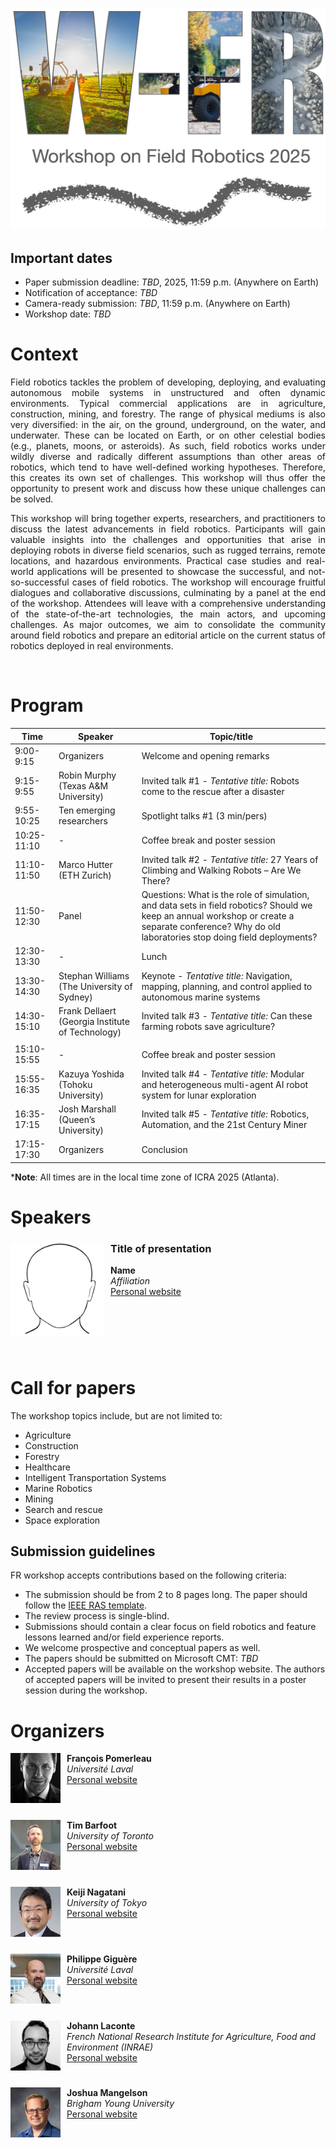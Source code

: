 ![field robot image](images/banner_white.jpg)

## Important dates

- Paper submission deadline: *TBD*, 2025, 11:59 p.m. (Anywhere on Earth)
- Notification of acceptance: *TBD*
- Camera-ready submission: *TBD*, 11:59 p.m. (Anywhere on Earth)
- Workshop date: *TBD*

# Context
<div style="text-align: justify">
Field robotics tackles the problem of developing, deploying, and evaluating autonomous mobile systems in unstructured and often dynamic environments. Typical commercial applications are in agriculture, construction, mining, and forestry. The range of physical mediums is also very diversified: in the air, on the ground, underground, on the water, and underwater. These can be located on Earth, or on other celestial bodies (e.g., planets, moons, or asteroids). As such, field robotics works under wildly diverse and radically different assumptions than other areas of robotics, which tend to have well-defined working hypotheses. Therefore, this creates its own set of challenges. This workshop will thus offer the opportunity to present work and discuss how these unique challenges can be solved.

This workshop will bring together experts, researchers, and practitioners to discuss the latest advancements in field robotics. Participants will gain valuable insights into the challenges and opportunities that arise in deploying robots in diverse field scenarios, such as rugged terrains, remote locations, and hazardous environments. Practical case studies and real-world applications will be presented to showcase the successful, and not-so-successful cases of field robotics. The workshop will encourage fruitful dialogues and collaborative discussions, culminating by a panel at the end of the workshop. Attendees will leave with a comprehensive understanding of the state-of-the-art technologies, the main actors, and upcoming challenges. As major outcomes, we aim to consolidate the community around field robotics and prepare an editorial article on the current status of robotics deployed in real environments.
</div>
<br>

# Program

| **Time**                | **Speaker**                                | **Topic/title**                                                                 |
|---------------------|----------------------------------------|------------------------------------------------------------------------------|
| 9:00- 9:15         | Organizers                             | Welcome and opening remarks                                                  |
| 9:15- 9:55         | Robin Murphy (Texas A&M University)     | Invited talk #1 - _Tentative title:_ Robots come to the rescue after a disaster                                                       |
| 9:55- 10:25        | Ten emerging researchers               | Spotlight talks #1 (3 min/pers)                                               |
| 10:25- 11:10       | -                                      | Coffee break and poster session                                               |
| 11:10- 11:50       | Marco Hutter (ETH Zurich)              | Invited talk #2 - _Tentative title:_ 27 Years of Climbing and Walking Robots – Are We There?                                                       |
| 11:50- 12:30       | Panel                                  | Questions: What is the role of simulation, and data sets in field robotics? Should we keep an annual workshop or create a separate conference? Why do old laboratories stop doing field deployments? |
| 12:30- 13:30       | -                                      | Lunch                                                                        |
| 13:30- 14:30       | Stephan Williams (The University of Sydney) | Keynote - _Tentative title:_ Navigation, mapping, planning, and control applied to autonomous marine systems                                                            |
| 14:30- 15:10       | Frank Dellaert (Georgia Institute of Technology) | Invited talk #3 - _Tentative title:_ Can these farming robots save agriculture?
                                                    |
| 15:10- 15:55       | -                                      | Coffee break and poster session                                               |
| 15:55- 16:35       | Kazuya Yoshida (Tohoku University)     | Invited talk #4 - _Tentative title:_ Modular and heterogeneous multi-agent AI robot system for lunar exploration                                                       |
| 16:35- 17:15       | Josh Marshall (Queen’s University)     | Invited talk #5 - _Tentative title:_ Robotics, Automation, and the 21st Century Miner                                                       |
| 17:15- 17:30       | Organizers                             | Conclusion                                                                   |


***Note**: All times are in the local time zone of ICRA 2025 (Atlanta).


# Speakers  
<!-- copy paste this for each speaker-->
<div class="container">
    <div class="image">
    <img style="float:left;padding-right:10px;padding-bottom:10px" 
         align='middle'
         src="images/speakers/example.jpg" alt="Image" width="150" height="150" />
    </div>
      <div class="text">
        <h3>Title of presentation</h3>
        <strong>Name</strong><br/>
        <em>Affiliation</em>  <br/>
        <a href="">Personal website</a>
      </div>
</div>

<div style="clear:left;">
</div>
<br>
<!-- end speaker1-->

# Call for papers

The workshop topics include, but are not limited to:

- Agriculture
- Construction
- Forestry
- Healthcare
- Intelligent Transportation Systems
- Marine Robotics
- Mining
- Search and rescue
- Space exploration

## Submission guidelines

FR workshop accepts contributions based on the following criteria:

- The submission should be from 2 to 8 pages long. The paper should follow the [IEEE RAS template](http://ras.papercept.net/conferences/support/tex.php).
- The review process is single-blind.
- Submissions should contain a clear focus on field robotics and feature lessons learned and/or field experience reports.
- We welcome prospective and conceptual papers as well.
- The papers should be submitted on Microsoft CMT: *TBD* 
- Accepted papers will be available on the workshop website. The authors of accepted papers will be invited to present their results in a poster session during the workshop.

# Organizers

<div class="container">
    <div class="image">
    <img style="float:left;padding-right:10px;padding-bottom:10px" 
         align='middle'
         src="images/organizers/francois_Pomerleau.jpg" alt="Image" width="80" height="80" />
    </div>
      <div class="text">
        <strong>François Pomerleau</strong><br/>
        <em>Université Laval</em><br/>
        <a href="https://norlab.ulaval.ca/people/f_pomerleau/">Personal website</a>
      </div>
</div>

<div style="clear:left;">
</div>
<br>
<div class="container">
    <div class="image">
    <img style="float:left;padding-right:10px;padding-bottom:10px" 
         align='middle'
         src="images/organizers/tim_barfoot.webp" alt="Image" width="80" height="80" />
    </div>
      <div class="text">
        <strong>Tim Barfoot</strong><br/>
        <em>University of Toronto</em> <br/>
        <a href="http://asrl.utias.utoronto.ca/~tdb/">Personal website</a>
      </div>
</div>

<div style="clear:left;">
</div>
<br>
<div class="container">
    <div class="image">
    <img style="float:left;padding-right:10px;padding-bottom:10px" 
         align='middle'
         src="images/organizers/keiji_nagatani.jpg" alt="Image" width="80" height="80" />
    </div>
      <div class="text">
        <strong>Keiji Nagatani</strong><br/>
        <em>University of Tokyo</em> <br/>
        <a href="http://k-nagatani.org/">Personal website</a>
      </div>
</div>

<div style="clear:left;">
</div>
<br>
<div class="container">
    <div class="image">
    <img style="float:left;padding-right:10px;padding-bottom:10px" 
         align='middle'
         src="images/organizers/philippe_giguere.webp" alt="Image" width="80" height="80" />
    </div>
      <div class="text">
        <strong>Philippe Giguère</strong><br/>
        <em>Université Laval</em> <br/>
        <a href="https://norlab.ulaval.ca/people/p_giguere_fr/">Personal website</a>
      </div>
</div>

<div style="clear:left;">
</div>
<br>
<div class="container">
    <div class="image">
    <img style="float:left;padding-right:10px;padding-bottom:10px" 
         align='middle'
         src="images/organizers/johann_laconte.jpg" alt="Image" width="80" height="80" />
    </div>
      <div class="text">
        <strong>Johann Laconte</strong><br/>
        <em>French National Research Institute for Agriculture, Food and Environment (INRAE)</em> <br/>
        <a href="http://rleaf.mathnum.inrae.fr/people/jlaconte/">Personal website</a>
      </div>
</div>

<div style="clear:left;">
</div>
<br>
<div class="container">
    <div class="image">
    <img style="float:left;padding-right:10px;padding-bottom:10px" 
         align='middle'
         src="images/organizers/joshua_mangelson.jpg" alt="Image" width="80" height="80" />
    </div>
      <div class="text">
        <strong>Joshua Mangelson </strong><br/>
        <em>Brigham Young University</em> <br/>
        <a href="https://ece.byu.edu/directory/josh-mangelson">Personal website</a>
      </div>
</div>


